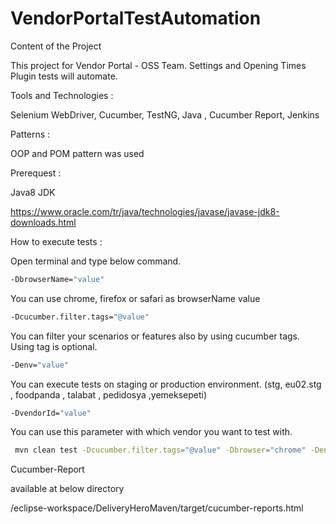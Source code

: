 # VendorPortalTestAutomation
Content of the Project

This project for Vendor Portal - OSS Team. Settings and Opening Times Plugin tests will automate.

Tools and Technologies :

Selenium WebDriver, Cucumber, TestNG, Java , Cucumber Report, Jenkins

Patterns :

OOP and POM pattern was used

Prerequest :

Java8 JDK

https://www.oracle.com/tr/java/technologies/javase/javase-jdk8-downloads.html

How to execute tests :

Open terminal and type below command.
```sh
-DbrowserName="value"
```
You can use chrome, firefox or safari as browserName value
```sh
-Dcucumber.filter.tags="@value"
```
You can filter your scenarios or features also by using cucumber tags. Using tag is optional.
```sh
-Denv="value"
```
You can execute tests on staging or production environment. (stg, eu02.stg , foodpanda , talabat , pedidosya ,yemeksepeti)
```sh
-DvendorId="value"
```
You can use this parameter with which vendor you want to test with.
```sh
 mvn clean test -Dcucumber.filter.tags="@value" -Dbrowser="chrome" -Denv="value" -DvendorId="value"
```


Cucumber-Report

available at below directory

/eclipse-workspace/DeliveryHeroMaven/target/cucumber-reports.html
